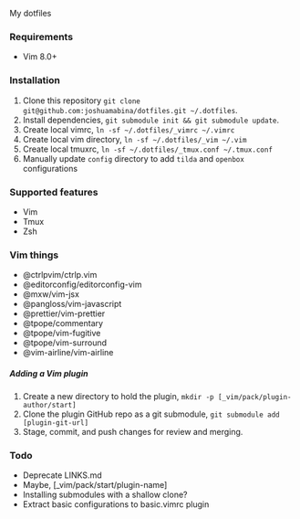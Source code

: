 My dotfiles

### Requirements

- Vim 8.0+

### Installation

1. Clone this repository `git clone git@github.com:joshuamabina/dotfiles.git ~/.dotfiles`.
2. Install dependencies, `git submodule init && git submodule update`.
3. Create local vimrc, `ln -sf ~/.dotfiles/_vimrc ~/.vimrc`
5. Create local vim directory, `ln -sf ~/.dotfiles/_vim ~/.vim`
4. Create local tmuxrc, `ln -sf ~/.dotfiles/_tmux.conf ~/.tmux.conf`
6. Manually update `config` directory to add `tilda` and `openbox` configurations

### Supported features

- Vim
- Tmux
- Zsh

### Vim things

- @ctrlpvim/ctrlp.vim
- @editorconfig/editorconfig-vim
- @mxw/vim-jsx
- @pangloss/vim-javascript
- @prettier/vim-prettier
- @tpope/commentary
- @tpope/vim-fugitive
- @tpope/vim-surround
- @vim-airline/vim-airline

##### Adding a Vim plugin

1. Create a new directory to hold the plugin, `mkdir -p [_vim/pack/plugin-author/start]`
2. Clone the plugin GitHub repo as a git submodule, `git submodule add [plugin-git-url]`
3. Stage, commit, and push changes for review and merging.

### Todo

- Deprecate LINKS.md
- Maybe, [\_vim/pack/start/plugin-name]
- Installing submodules with a shallow clone?
- Extract basic configurations to basic.vimrc plugin
